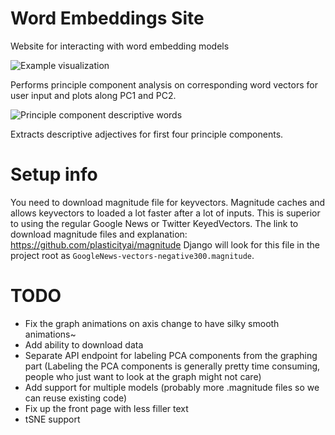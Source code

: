 # Word Embeddings Site
Website for interacting with word embedding models

![Example visualization](https://i.imgur.com/FM5AiYi.png)

Performs principle component analysis on corresponding word vectors for user input and plots along PC1 and PC2.

![Principle component descriptive words](https://i.imgur.com/FFl7QGQ.png)

Extracts descriptive adjectives for first four principle components.

# Setup info
You need to download magnitude file for keyvectors. 
Magnitude caches and allows keyvectors to loaded a lot faster after a lot of inputs. This is superior to using the regular Google News or Twitter KeyedVectors.
The link to download magnitude files and explanation: https://github.com/plasticityai/magnitude
Django will look for this file in the project root as ``GoogleNews-vectors-negative300.magnitude``.

# TODO
- Fix the graph animations on axis change to have silky smooth animations~
- Add ability to download data
- Separate API endpoint for labeling PCA components from the graphing part (Labeling the PCA components is generally pretty time consuming, people who just want to look at the graph might not care)
- Add support for multiple models (probably more .magnitude files so we can reuse existing code)
- Fix up the front page with less filler text
- tSNE support
